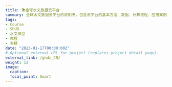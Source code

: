 ```yaml
---
title: 📚全球水文数据云平台
summary: 全球水文数据云平台的说明书，包含云平台的基本方法、数据、计算流程、应用案例和开发者指南等。
tags:
- Course
- SHUD
- 水文模型
- 教程
- 书籍
date: "2023-01-17T00:00:00Z"
# Optional external URL for project (replaces project detail page).
external_link: /ghdc_CN/
weight: 12
image:
  caption:
  focal_point: Smart
---
```

